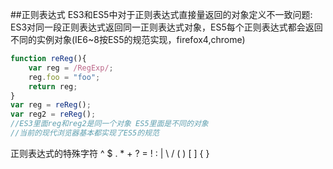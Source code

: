 ##正则表达式
ES3和ES5中对于正则表达式直接量返回的对象定义不一致问题:   
ES3对同一段正则表达式返回同一正则表达式对象，ES5每个正则表达式都会返回不同的实例对象(IE6~8按ES5的规范实现，firefox4,chrome)
```javascript
function reReg(){
	var reg = /RegExp/;
	reg.foo = "foo";
	return reg;
}
var reg = reReg();
var reg2 = reReg();
//ES3里面reg和reg2是同一个对象 ES5里面是不同的对象
//当前的现代浏览器基本都实现了ES5的规范
```
     
正则表达式的特殊字符
^ $ . * + ? = ! : | \ / ( ) [ ] { }




